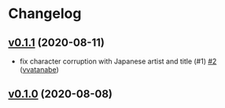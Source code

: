 # Changelog

## [v0.1.1](https://github.com/typetalk-gadget/nowplaying-on-typetalk/compare/v0.1.0...v0.1.1) (2020-08-11)

* fix character corruption with Japanese artist and title (#1) [#2](https://github.com/typetalk-gadget/nowplaying-on-typetalk/pull/2) ([vvatanabe](https://github.com/vvatanabe))

## [v0.1.0](https://github.com/typetalk-gadget/nowplaying-on-typetalk/compare/dcd7ca79872b...v0.1.0) (2020-08-08)

